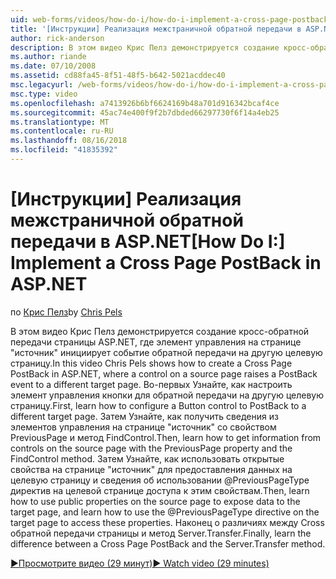 ```yaml
---
uid: web-forms/videos/how-do-i/how-do-i-implement-a-cross-page-postback-in-aspnet
title: '[Инструкции] Реализация межстраничной обратной передачи в ASP.NET | Документация Майкрософт'
author: rick-anderson
description: В этом видео Крис Пелз демонстрируется создание кросс-обратной передачи страницы ASP.NET, где элемент управления на странице источник вызывает событие обратной передачи для другой целевой объект...
ms.author: riande
ms.date: 07/10/2008
ms.assetid: cd88fa45-8f51-48f5-b642-5021acddec40
msc.legacyurl: /web-forms/videos/how-do-i/how-do-i-implement-a-cross-page-postback-in-aspnet
msc.type: video
ms.openlocfilehash: a7413926b6bf6624169b48a701d916342bcaf4ce
ms.sourcegitcommit: 45ac74e400f9f2b7dbded66297730f6f14a4eb25
ms.translationtype: MT
ms.contentlocale: ru-RU
ms.lasthandoff: 08/16/2018
ms.locfileid: "41835392"
---
```

<a name="how-do-i-implement-a-cross-page-postback-in-aspnet"></a><span data-ttu-id="babab-103">[Инструкции] Реализация межстраничной обратной передачи в ASP.NET</span><span class="sxs-lookup"><span data-stu-id="babab-103">[How Do I:] Implement a Cross Page PostBack in ASP.NET</span></span>
====================
<span data-ttu-id="babab-104">по [Крис Пелз](https://twitter.com/chrispels)</span><span class="sxs-lookup"><span data-stu-id="babab-104">by [Chris Pels](https://twitter.com/chrispels)</span></span>

<span data-ttu-id="babab-105">В этом видео Крис Пелз демонстрируется создание кросс-обратной передачи страницы ASP.NET, где элемент управления на странице "источник" инициирует событие обратной передачи на другую целевую страницу.</span><span class="sxs-lookup"><span data-stu-id="babab-105">In this video Chris Pels shows how to create a Cross Page PostBack in ASP.NET, where a control on a source page raises a PostBack event to a different target page.</span></span> <span data-ttu-id="babab-106">Во-первых Узнайте, как настроить элемент управления кнопки для обратной передачи на другую целевую страницу.</span><span class="sxs-lookup"><span data-stu-id="babab-106">First, learn how to configure a Button control to PostBack to a different target page.</span></span> <span data-ttu-id="babab-107">Затем Узнайте, как получить сведения из элементов управления на странице "источник" со свойством PreviousPage и метод FindControl.</span><span class="sxs-lookup"><span data-stu-id="babab-107">Then, learn how to get information from controls on the source page with the PreviousPage property and the FindControl method.</span></span> <span data-ttu-id="babab-108">Затем Узнайте, как использовать открытые свойства на странице "источник" для предоставления данных на целевую страницу и сведения об использовании @PreviousPageType директив на целевой странице доступа к этим свойствам.</span><span class="sxs-lookup"><span data-stu-id="babab-108">Then, learn how to use public properties on the source page to expose data to the target page, and learn how to use the @PreviousPageType directive on the target page to access these properties.</span></span> <span data-ttu-id="babab-109">Наконец о различиях между Cross обратной передачи страницы и метод Server.Transfer.</span><span class="sxs-lookup"><span data-stu-id="babab-109">Finally, learn the difference between a Cross Page PostBack and the Server.Transfer method.</span></span>

[<span data-ttu-id="babab-110">&#9654;Просмотрите видео (29 минут)</span><span class="sxs-lookup"><span data-stu-id="babab-110">&#9654; Watch video (29 minutes)</span></span>](https://channel9.msdn.com/Blogs/ASP-NET-Site-Videos/how-do-i-implement-a-cross-page-postback-in-aspnet)
